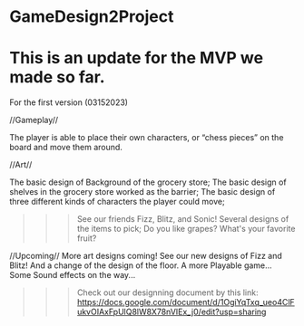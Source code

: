 # GameDesign2Project
# This is an update for the MVP we made so far.

For the first version (03152023)

//Gameplay//

The player is able to place their own characters, or “chess pieces” on the board and move them around.

//Art//

The basic design of Background of the grocery store;
The basic design of shelves in the grocery store worked as the barrier;
The basic design of three different kinds of characters the player could move;
>>>See our friends Fizz, Blitz, and Sonic!
Several designs of the items to pick;
>>>Do you like grapes? What's your favorite fruit?

//Upcoming//
More art designs coming! See our new designs of Fizz and Blitz! And a change of the design of the floor.
A more Playable game...
Some Sound effects on the way...


>>>Check out our designning document by this link: https://docs.google.com/document/d/1OgiYqTxq_ueo4ClFukvOIAxFpUlQ8lW8X78nVIEx_j0/edit?usp=sharing
